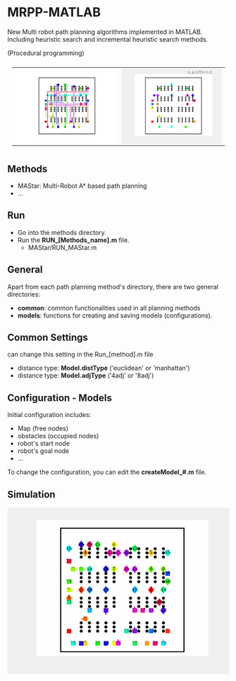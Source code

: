 # MRPP-MATLAB

New Multi robot path planning algorithms implemented in MATLAB.
Including heuristic search and incremental heuristic search methods.

(Procedural programming)


<table style="padding:10px">
  <tr>
    <td><img src="./MAStar/Results/sim-1.jpg" align="right" alt="2"></td>
    <td><img src="./MAStar/Results/sim-1.gif" align="right" alt="2"></td>
  </tr>
</table>

## Methods

- MAStar: Multi-Robot A* based path planning
- ...

## Run

- Go into the methods directory.
- Run the **RUN_[Methods_name].m** file.
  - MAStar/RUN_MAStar.m


## General

Apart from each path planning method's directory, there are two general directories:

- **common**: common functionalities used in all planning methods
- **models**: functions for creating and saving models (configurations).

## Common Settings

can change this setting in the Run_[method].m file

- distance type: **Model.distType** ('euclidean' or 'manhattan')
- distance type: **Model.adjType** ('4adj' or '8adj')

## Configuration - Models

Initial configuration includes:

- Map (free nodes)
- obstacles (occupied nodes)
- robot's start node
- robot's goal node
- ...

To change the configuration, you can edit the **createModel_#.m** file.

## Simulation

<td><img src="./MAStar/Results/sim-2-r29.gif" align="center" alt="2"></td>
